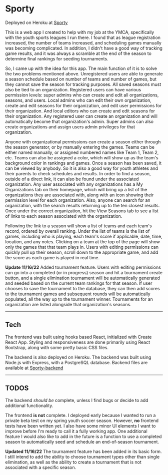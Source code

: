 # Sporty

Deployed on Heroku at [Sporty](https://sporto-app.herokuapp.com/)

This is a web app I created to help with my job at the YMCA, specifically with the youth sports leagues I run there.  I found that as league registration increased, the number of teams increased, and scheduling games manually was becoming complicated.  In addition, I didn't have a good way of tracking game results, and it was always a scramble at the end of the season to determine final rankings for seeding tournaments.

So, I came up with the idea for this app.  The main function of it is to solve the two problems mentioned above.  Unregistered users are able to generate a season schedule based on number of teams and number of games, but they cannot save the season for tracking purposes.  All saved seasons must also be tied to an organization.  Registered users can have various permission levels:  super admins who can create and edit all organizations, seasons, and users.  Local admins who can edit their own organization, create and edit seasons for their organization, and edit user permissions for their organization.  And local editors who can create and edit seasons for their organization.  Any registered user can create an organization and will automatically become that organization's admin.  Super admins can also create organizations and assign users admin privileges for that organization.

Anyone with organizational permissions can create a season either through the season generator, or by manually entering the games.  Teams can be either named manually, or assigned numbered names like Team 1, Team 2, etc.  Teams can also be assigned a color, which will show up as the team's background color in rankings and games.  Once a season has been saved, it can be viewed by anybody.  So it is also a good way for youth athletes and their parents to check schedules and results.  In order to find a season, outside of a direct link, it can also be found under the associated organization.  Any user associated with any organizations has a My Organizations tab on their homepage, which will bring up a list of the organizations they are associated with, along with an icon showing their permission level for each organization.  Also, anyone can search for an organization, with the search results returning up to the ten closest results.  Once under the correct organization, hit the View Seasons tab to see a list of links to each season associated with the organization.

Following the link to a season will show a list of teams and each team's record, ordered by overall ranking.  Under the list of teams is the list of games, including who is playing, each team's score if applicable, date, time, location, and any notes.  Clicking on a team at the top of the page will show only the games that that team plays in.  Users with editing permissions can quickly pull up their season, scroll down to the appropriate game, and add the score as each game is played in real time.

**Update 11/16/22**
Added tournament feature.  Users with editing permissions can go into a completed (or in progress) season and hit a tournament create button, and a single elimination tournament will be automatically generated and seeded based on the current team rankings for that season.  If user chooses to save the tournament to the database, they can then add scores to the tournament games and subsequent rounds will be automatically populated, all the way up to the tournament winner.  Tournaments for an organization are listed alongside that organization's seasons.

---

## Tech
The frontend was built using hooks based React, initialized with Create React App.  Styling and responsiveness are done primarily using React Bootstrap, along with some pretty basic CSS files.

The backend is also deployed on Heroku.  The backend was built using Node.js with Express, with a PostgreSQL database.  Backend files are available at [Sporty-backend](https://github.com/bpruitt63/sporty-backend)

---

## TODOS
The backend *should be* complete, unless I find bugs or decide to add additional functionality.

The frontend **is not** complete.  I deployed early because I wanted to run a private beta test on my spring youth soccer season.  However, **no** frontend tests have been written yet.  I also have some minor UI elements I want to improve before I'm ready to call it a fully working app.  One additional feature I would also like to add in the future is a function to use a completed season to automatically seed and schedule an end-of-season tournament.

**Updated 11/16/22**
The tournament feature has been added in its basic form.  I still intend to add the ability to choose tournament types other than single elimination, as well as the ability to create a tournament that is not associated with a specific season.